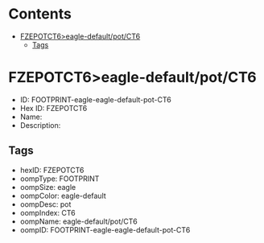 



Contents
========

* [FZEPOTCT6>eagle-default/pot/CT6](#fzepotct6eagle-defaultpotct6)
	* [Tags](#tags)

# FZEPOTCT6>eagle-default/pot/CT6

- ID: FOOTPRINT-eagle-eagle-default-pot-CT6
- Hex ID: FZEPOTCT6
- Name: 
- Description: 

## Tags

- hexID: FZEPOTCT6
- oompType: FOOTPRINT
- oompSize: eagle
- oompColor: eagle-default
- oompDesc: pot
- oompIndex: CT6
- oompName: eagle-default/pot/CT6
- oompID: FOOTPRINT-eagle-eagle-default-pot-CT6
